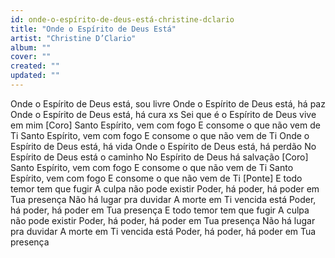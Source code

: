 ```yaml
---
id: onde-o-espírito-de-deus-está-christine-dclario
title: "Onde o Espírito de Deus Está"
artist: "Christine D’Clario"
album: ""
cover: ""
created: ""
updated: ""
---
```


Onde o Espírito de Deus está, sou livre
Onde o Espírito de Deus está, há paz
Onde o Espírito de Deus está, há cura xs
Sei que é o Espírito de Deus vive em mim
[Coro]
Santo Espírito, vem com fogo
E consome o que não vem de Ti
Santo Espírito, vem com fogo
E consome o que não vem de Ti
Onde o Espírito de Deus está, há vida
Onde o Espírito de Deus está, há perdão
No Espírito de Deus está o caminho
No Espírito de Dеus há salvação
[Coro]
Santo Espírito, vem com fogo
E consome o que não vеm de Ti
Santo Espírito, vem com fogo
E consome o que não vem de Ti
[Ponte]
E todo temor tem que fugir
A culpa não pode existir
Poder, há poder, há poder em Tua presença
Não há lugar pra duvidar
A morte em Ti vencida está
Poder, há poder, há poder em Tua presença
E todo temor tem que fugir
A culpa não pode existir
Poder, há poder, há poder em Tua presença
Não há lugar pra duvidar
A morte em Ti vencida está
Poder, há poder, há poder em Tua presença